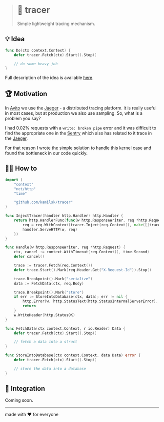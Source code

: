 > # 🧶 tracer
>
> Simple lightweight tracing mechanism.

## 💡 Idea

```go
func Do(ctx context.Context) {
	defer tracer.Fetch(ctx).Start().Stop()

	// do some heavy job
}
```

Full description of the idea is available
[here](https://www.notion.so/octolab/tracer-098c6f9fe97b41dcac4a30074463dc8f?r=0b753cbf767346f5a6fd51194829a2f3).

## 🏆 Motivation

In [Avito](https://tech.avito.ru) we use the [Jaeger](https://www.jaegertracing.io) - a distributed tracing platform.
It is really useful in most cases, but at production we also use sampling. So, what is a problem you say?

I had 0.02% requests with a `write: broken pipe` error and it was difficult to find the appropriate one in
the [Sentry](https://sentry.io) which also has related to it trace in the [Jaeger](https://www.jaegertracing.io).

For that reason I wrote the simple solution to handle this kernel case and found the bottleneck in our code quickly.

## 🤼‍♂️ How to

```go
import (
	"context"
	"net/http"
	"time"

	"github.com/kamilsk/tracer"
)

func InjectTracer(handler http.Handler) http.Handler {
	return http.HandlerFunc(func(w http.ResponseWriter, req *http.Request) {
		req = req.WithContext(tracer.Inject(req.Context(), make([]tracer.Call, 0, 10)))
		handler.ServeHTTP(w, req)
	})
}

func Handle(w http.ResponseWriter, req *http.Request) {
	ctx, cancel := context.WithTimeout(req.Context(), time.Second)
	defer cancel()

	trace := tracer.Fetch(req.Context())
	defer trace.Start().Mark(req.Header.Get("X-Request-Id")).Stop()

	trace.Breakpoint().Mark("serialize")
	data := FetchData(ctx, req.Body)

	trace.Breakpoint().Mark("store")
	if err := StoreIntoDatabase(ctx, data); err != nil {
		http.Error(w, http.StatusText(http.StatusInternalServerError), http.StatusInternalServerError)
		return
	}
	w.WriteHeader(http.StatusOK)
}

func FetchData(ctx context.Context, r io.Reader) Data {
	defer tracer.Fetch(ctx).Start().Stop()

	// fetch a data into a struct
}

func StoreIntoDatabase(ctx context.Context, data Data) error {
	defer tracer.Fetch(ctx).Start().Stop()

	// store the data into a database
}
```

## 🧩 Integration

Coming soon.

---

made with ❤️ for everyone

[icon_build]:      https://travis-ci.org/kamilsk/tracer.svg?branch=master

[page_build]:      https://travis-ci.org/kamilsk/tracer
[page_promo]:      https://github.com/kamilsk/tracer
